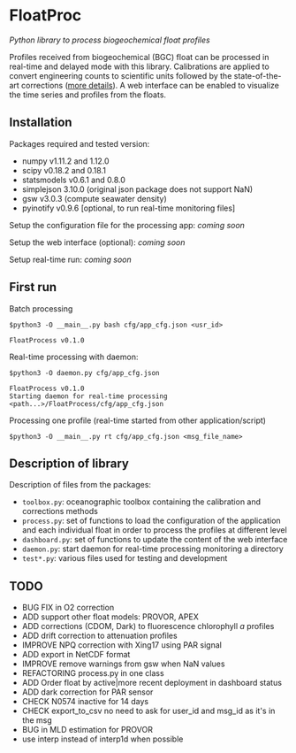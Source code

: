 FloatProc
=========
_Python library to process biogeochemical float profiles_

Profiles received from biogeochemical (BGC) float can be processed in real-time and delayed mode with this library. Calibrations are applied to convert engineering counts to scientific units followed by the state-of-the-art corrections ([more details](ftp://misclab.umeoce.maine.edu/floats/README.html)). A web interface can be enabled to visualize the time series and profiles from the floats.

## Installation
Packages required and tested version:

  - numpy v1.11.2 and 1.12.0
  - scipy v0.18.2 and 0.18.1
  - statsmodels v0.6.1 and 0.8.0
  - simplejson 3.10.0 (original json package does not support NaN)
  - gsw v3.0.3 (compute seawater density)
  - pyinotify v0.9.6 [optional, to run real-time monitoring files]

Setup the configuration file for the processing app:
  *coming soon*

Setup the web interface (optional):
  *coming soon*

Setup real-time run:
  *coming soon*

## First run
Batch processing

    $python3 -O __main__.py bash cfg/app_cfg.json <usr_id>

    FloatProcess v0.1.0

Real-time processing with daemon:

    $python3 -O daemon.py cfg/app_cfg.json

    FloatProcess v0.1.0
    Starting daemon for real-time processing
    <path...>/FloatProcess/cfg/app_cfg.json

Processing one profile (real-time started from other application/script)

    $python3 -O __main__.py rt cfg/app_cfg.json <msg_file_name>


## Description of library
Description of files from the packages:

 - `toolbox.py`: oceanographic toolbox containing the calibration and corrections methods
 - `process.py`: set of functions to load the configuration of the application and each individual float in order to process the profiles at different level
 - `dashboard.py`: set of functions to update the content of the web interface
 - `daemon.py`: start daemon for real-time processing monitoring a directory
 - `test*.py`: various files used for testing and development

## TODO
  - BUG FIX in O2 correction
  - ADD support other float models: PROVOR, APEX
  - ADD corrections (CDOM, Dark) to fluorescence chlorophyll *a* profiles
  - ADD drift correction to attenuation profiles
  - IMPROVE NPQ correction with Xing17 using PAR signal
  - ADD export in NetCDF format
  - IMPROVE remove warnings from gsw when NaN values
  - REFACTORING process.py in one class
  - ADD Order float by active|more recent deployment in dashboard status
  - ADD dark correction for PAR sensor
  - CHECK N0574 inactive for 14 days
  - CHECK export_to_csv no need to ask for user_id and msg_id as it's in the msg
  - BUG in MLD estimation for PROVOR
  - use interp instead of interp1d when possible